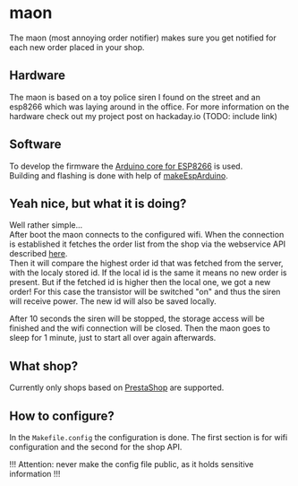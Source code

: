 # maon

The maon (most annoying order notifier) makes sure you get notified for each new order placed in your shop.

## Hardware
The maon is based on a toy police siren I found on the street and an esp8266 which was laying around in the office.
For more information on the hardware check out my project post on hackaday.io (TODO: include link)

## Software
To develop the firmware the [Arduino core for ESP8266](https://github.com/esp8266/Arduino) is used.  
Building and flashing is done with help of [makeEspArduino](https://github.com/plerup/makeEspArduino).

## Yeah nice, but what it is doing?
Well rather simple...   
After boot the maon connects to the configured wifi.
When the connection is established it fetches the order list from the shop via the webservice API described [here](https://devdocs.prestashop.com/1.7/webservice/).  
Then it will compare the highest order id that was fetched from the server, with the localy stored id. If the local id is the same it means no new order is present.
But if the fetched id is higher then the local one, we got a new order!
For this case the transistor will be switched "on" and thus the siren will receive power.
The new id will also be saved locally.

After 10 seconds the siren will be stopped, the storage access will be finished and the wifi connection will be closed.
Then the maon goes to sleep for 1 minute, just to start all over again afterwards.

## What shop?
Currently only shops based on [PrestaShop](https://www.prestashop.com) are supported.

## How to configure?
In the `Makefile.config` the configuration is done.
The first section is for wifi configuration and the second for the shop API.  
  
!!! Attention: never make the config file public, as it holds sensitive information !!!

